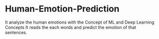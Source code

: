 # Human-Emotion-Prediction
It analyze the human emotions with the Concept of ML and Deep Learning Concepts
It reads the each words and predict the emotion of that sentences.
